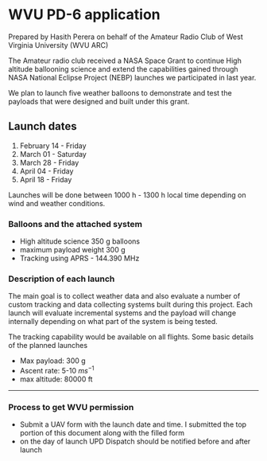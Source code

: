 # WVU PD-6 application

Prepared by Hasith Perera on behalf of the Amateur Radio Club of West Virginia University (WVU ARC)

The Amateur radio club received a NASA Space Grant to continue High altitude ballooning science and extend the capabilities gained through NASA National Eclipse Project (NEBP) launches we participated in last year.

We plan to launch five  weather balloons to demonstrate and test the payloads that were designed and built under this grant.
## Launch dates

1. February 14 - Friday
2. March 01 - Saturday
3. March 28 - Friday
4. April 04 - Friday
5. April 18 - Friday 

Launches will be done between 1000 h - 1300 h local time depending on wind and weather conditions.
### Balloons and the attached system

- High altitude science 350 g balloons
- maximum payload weight 300 g
- Tracking using APRS - 144.390 MHz

### Description of each launch

The main goal is to collect weather data and also evaluate a number of custom tracking and data collecting systems built during this project. Each launch will evaluate incremental systems and the payload will change internally depending on what part of the system is being tested.

The tracking capability would be available on all flights. Some basic details of the planned launches

- Max payload: 300 g
- Ascent rate: 5-10 $ms^{-1}$
- max altitude: 80000 ft

--- 
### Process to get WVU permission

- Submit a UAV form with the launch date and time. I submitted the top portion of this document along with the filled form
- on the day of launch UPD Dispatch should be notified before and after launch 
